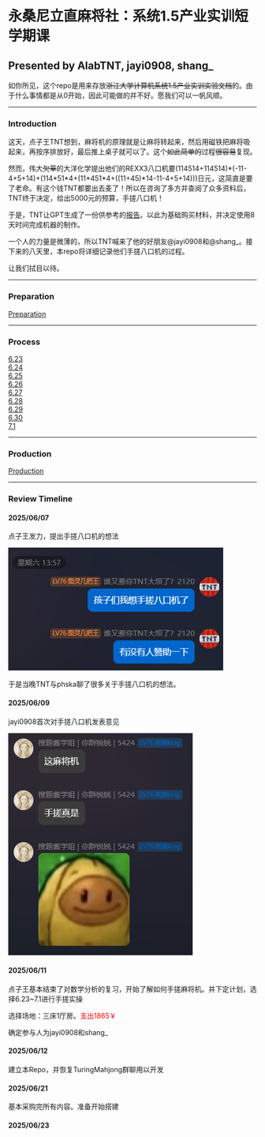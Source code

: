 # 永桑尼立直麻将社：系统1.5产业实训短学期课

## Presented by AlabTNT, jayi0908, shang_

如你所见，这个repo是用来存放<s>浙江大学计算机系统1.5产业实训实验文档</s>的。由于什么事情都是从0开始，因此可能做的并不好。愿我们可以一帆风顺。

---

### Introduction

这天，点子王TNT想到，麻将机的原理就是让麻将转起来，然后用磁铁把麻将吸起来，再按序排放好，最后推上桌子就可以了。这个<s>如此简单的</s>过程<s>很容易</s>复现。

然而，伟大<s>欠草</s>的大洋化学提出他们的REXX3八口机要(114514+114514)\*(-11-4+5+14)+(114\*51\*4+(11\*451\*4+((11+45)\*14-11-4+5+14)))日元，这简直是要了老命。有这个钱TNT都要出去麦了！所以在咨询了多方并查阅了众多资料后，TNT终于决定，给出5000元的预算，手搓八口机！

于是，TNT让GPT生成了一份供参考的[报告](八口自动麻将机设计方案.pdf)。以此为基础购买材料，并决定使用8天时间完成机器的制作。

一个人的力量是微薄的，所以TNT喊来了他的好朋友@jayi0908和@shang_。接下来的八天里，本repo将详细记录他们手搓八口机的过程。

让我们拭目以待。

---

### Preparation

[Preparation](./prepare.md)

---

### Process

[6.23](./623.md)  
[6.24](./624.md)  
[6.25](./625.md)  
[6.26](./626.md)  
[6.27](./627.md)  
[6.28](./628.md)  
[6.29](./629.md)  
[6.30](./630.md)  
[7.1](./71.md)  

---

### Production

[Production](./sumup.md)

---

### Review Timeline

#### 2025/06/07

点子王发力，提出手搓八口机的想法

![alt text](QQ_1749664003253.png)

于是当晚TNT与phska聊了很多关于手搓八口机的想法。

#### 2025/06/09

jayi0908首次对手搓八口机发表意见

![alt text](image.png)

#### 2025/06/11

点子王基本结束了对数学分析的复习，开始了解如何手搓麻将机。并下定计划，选择6.23~7.1进行手搓实操

选择场地：三床1厅房。<font color="red">支出1865￥</font>

确定参与人为jayi0908和shang_

#### 2025/06/12

建立本Repo，并恢复TuringMahjong群聊用以开发

#### 2025/06/21

基本采购完所有内容。准备开始搭建

#### 2025/06/23






